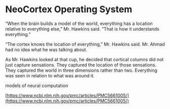 # **NeoCortex Operating System**

“When the brain builds a model of the world, everything has a location relative to everything else,” Mr. Hawkins said. “That is how it understands everything.”

“The cortex knows the location of everything,” Mr. Hawkins said. Mr. Ahmad had no idea what he was talking about.

As Mr. Hawkins looked at that cup, he decided that cortical columns did
not just capture sensations. They captured the location of those
sensations. They captured the world in three dimensions rather than two. Everything was seen in relation to what was around it.

models of neural computation

[https://www.ncbi.nlm.nih.gov/pmc/articles/PMC5661005/](https://www.ncbi.nlm.nih.gov/pmc/articles/PMC5661005/)
